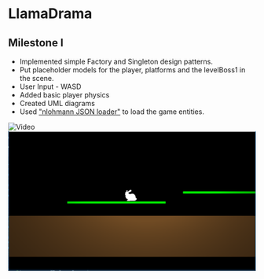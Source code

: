 # LlamaDrama
## Milestone I

* Implemented simple Factory and Singleton design patterns.
* Put placeholder models for the player, platforms and the levelBoss1 in the scene.
* User Input - WASD
* Added basic player physics 
* Created UML diagrams
* Used ["nlohmann JSON loader"](https://github.com/nlohmann/json) to load the game entities. 

![Video](https://media.giphy.com/media/25pONpdS9zJKpzAb8y/giphy.gif)
![Screen Shot](https://github.com/BlueDynamicFAN/LlamaDrama/blob/master/ScreenShot.PNG)
